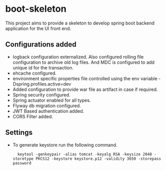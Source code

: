 # boot-skeleton

This project aims to provide a skeleton to develop spring boot backend application for the UI front end.

## Configurations added

- logback configuration externalized. Also configured rolling file configuration to archive old log files. And MDC is configured to add unique id for the transaction.
- ehcache configured.
- environment specific properties file controlled using the env variable -Dspring.profiles.active=dev
- Added configuration to provide war file as artifact in case if required.
- Spring security configured.
- Spring actuator enabled for all types.
- Flyway db migration configured.
- JWT Based authentication added.
- CORS Filter added.

## Settings
- To generate keystore run the following command.
         
        keytool -genkeypair -alias tomcat -keyalg RSA -keysize 2048 -storetype PKCS12 -keystore keystore.p12 -validity 3650 -storepass password
  
